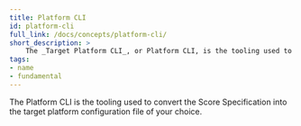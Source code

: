 ```yaml
---
title: Platform CLI
id: platform-cli
full_link: /docs/concepts/platform-cli/
short_description: >
    The _Target Platform CLI_, or Platform CLI, is the tooling used to convert the Score Specification into the target platform configuration file of your choice.
tags:
- name
- fundamental
---
```


The Platform CLI is the tooling used to convert the Score Specification into the target platform configuration file of your choice.
